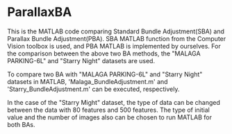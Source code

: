 # ParallaxBA

This is the MATLAB code comparing Standard Bundle Adjustment(SBA) and Parallax Bundle Adjustment(PBA). 
SBA MATLAB function from the Computer Vision toolbox is used, and PBA MATLAB is implemented by ourselves. 
For the comparison between the above two BA methods, the "MALAGA PARKING-6L" and "Starry Night" datasets are used.

To compare two BA with "MALAGA PARKING-6L" and "Starry Night" datasets in MATLAB, 'Malaga_BundleAdjustment.m' and 'Starry_BundleAdjustment.m' can be executed, respectively.

In the case of the "Starry Might" dataset, the type of data can be changed between the data with 80 features and 500 features. 
The type of initial value and the number of images also can be chosen to run MATLAB for both BAs.

